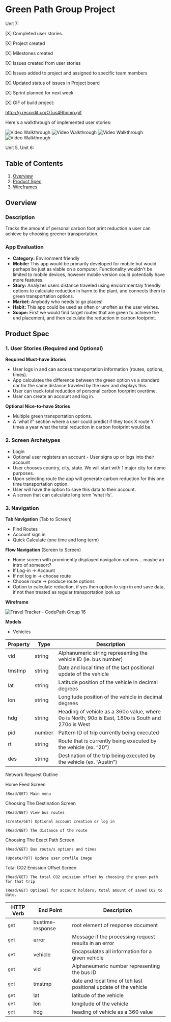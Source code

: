 # Green Path Group Project #
Unit 7:

[X] Completed user stories.

[X]  Project created

[X]  Milestones created

[X] Issues created from user stories

[X] Issues added to project and assigned to specific team members

[X] Updated status of issues in Project board

[X] Sprint planned for next week

[X] GIF of build project: 

http://g.recordit.co/OTus4Rhnmp.gif

Here's a walkthrough of implemented user stories:

<img src='http://g.recordit.co/ucxdqQ9JNd.gif' title='User can log in' width='' alt='Video Walkthrough' />

<img src='http://g.recordit.co/Q9jriT9dYr.gif' title='User can sign in with name and email' width='' alt='Video Walkthrough' />
<img src='http://g.recordit.co/Q9jriT9dYr.gif' title='Users are authenthicated before logging in' width='' alt='Video Walkthrough' />
<img src='https://recordit.co/I2PpGkRG3d' title='Users can log out and stay logge in across restarts' width='' alt='Video Walkthrough' />



Unit 5, Unit 6:
## Table of Contents
1. [Overview](#Overview)
1. [Product Spec](#Product-Spec)
1. [Wireframes](#Wireframes)

## Overview
### Description
Tracks the amount of personal carbon foot print reduction a user can achieve by choosing greener transportation.

### App Evaluation
- **Category:** Environment friendly 
- **Mobile:** This app would be primarily developed for mobile but would perhaps be just as viable on a computer. Functionality wouldn't be limited to mobile devices, however mobile version could potentially have more features.
- **Story:** Analyzes users distance traveled using enviornmentaly friendly options to calculate reduction in harm to the plant, and connects them to green transportation options.
- **Market:** Anybody who needs to go places! 
- **Habit:** This app could be used as often or unoften as the user wishes.
- **Scope:** First we would find target routes that are green to achieve the end placement, and then calculate the reduction in carbon footprint. 

## Product Spec
### 1. User Stories (Required and Optional)

**Required Must-have Stories**

* User logs in and can access transportation information (routes, options, times).
* App calculates the difference between the green option vs a standard car for the same distance traveled by the user and displays this.
* User can track total reduction of personal carbon foorprint overtime. 
* User can create an account and log in. 



**Optional Nice-to-have Stories**

* Multiple green transportation options. 
* A 'what if' section where a user could predict if they took X route Y times a year what the total reduction in carbon footprint would be. 

### 2. Screen Archetypes

* Login 
* Optional user registers an account - User signs up or logs into their account
* User chooses country, city, state. We will start with 1 major city for demo purposes. 
* Upon selecting route the app will generate carbon reduction for this one time transportation option.
* User will have the option to save this data to their account. 
* A screen that can calculate long term 'what ifs'.


### 3. Navigation

**Tab Navigation** (Tab to Screen)

* Find Routes
* Account sign in
* Quick Calculate (one time and long term)


**Flow Navigation** (Screen to Screen)
* Home screen with prominently displayed navigation options....maybe an intro of somesort? 
* If Log-in -> Account 
* If not log in -> choose route
* Choose route -> produce route options
* Option to calculate reduction, if yes then option to sign in and save data, if not then treated as regular transportation look up

**Wireframe**

![Travel Tracker - CodePath Group 16](https://user-images.githubusercontent.com/105025243/195842692-c6ee4e5a-49bd-43a2-9086-990968121a0b.png)

**Models**
- Vehicles

 | Property      | Type     | Description |
 | ------------- | -------- | ------------|
 |vid|string| Alphanumeric string representing the vehicle ID (ie. bus number)|
 |tmstmp|string| Date and local time of the last positional update of the vehicle|
 |lat|string|Latitude position of the vehicle in decimal degrees|
 |lon|string|Longitude position of the vehicle in decimal degrees |
 |hdg|string|Heading of vehicle as a 360o value, where 0o is North, 90o is East, 180o is South and 270o is West|
 |pid|number|Pattern ID of trip currently being executed|
 |rt|string|Route that is currently being executed by the vehicle (ex. “20”)|
 |des|string| Destination of the trip being executed by the vehicle (ex. “Austin”)|



Network Request Outline	
					
						
Home Feed Screen
						
	(Read/GET) Main menu	
				
Choosing The Destination Screen	
					
	(Read/GET) View bus routes	
				
	(Create/GET) Optional account creation or log in	
				
	(Read/GET) The distance of the route		
			
Choosing The Exact Path Screen		
				
	(Read/GET) Bus route/s options and times
					
	(Update/PUT) Update user profile image	
				
Total CO2 Emission Offset Screen	
					
	(Read/GET) The total CO2 emission offset by choosing the green path for that trip	
				
	(Read/GET) Optional for account holders; total amount of saved CO2 to date.	
				






| HTTP Verb     | End Point     | Description   |
| -------------  | ------------- |-------------  |
| `get`          | bustime-response  | root element of response document |
| `get`          | error  |  Message if the processing request results in an error |
| `get`          | vehicle  |  Encapsulates all information for a given vehicle |
| `get`          | vid  | Alphaneumeric number representing the bus ID |
| `get`          | tmstmp  | date and local time of teh last positional update of the vehicle|
| `get`          | lat  |  latitude of the vehicle |
| `get`          | lon  |  longitude of the vehicle |
| `get`          | hdg  | heading of vehicle as a 360 value |

